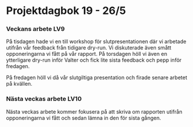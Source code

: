 # Projektdagbok 19 - 26/5

### Veckans arbete LV9
På tisdagen hade vi en till workshop för slutpresentationen där vi
arbetade utifrån vår feedback från tidigare dry-run. Vi diskuterade även
smått opponeringarna vi fått på vår rapport. På torsdagen höll vi även en
ytterligare dry-run inför Valter och fick lite sista feedback och pepp
inför fredagen.

På fredagen höll vi då vår slutgiltiga presentation och firade senare
arbetet på kvällen.

### Nästa veckas arbete LV10
Nästa veckas arbete kommer fokusera på att skriva om rapporten
utifrån opponeringarna vi fått och sedan lämna in den för sista gången.